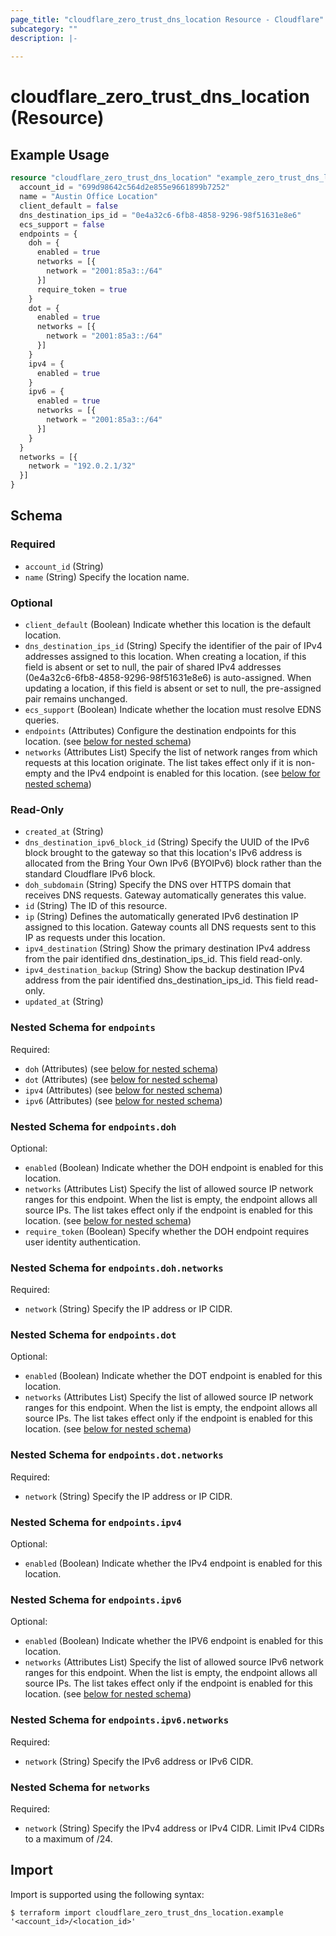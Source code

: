 ```yaml
---
page_title: "cloudflare_zero_trust_dns_location Resource - Cloudflare"
subcategory: ""
description: |-
  
---
```


# cloudflare_zero_trust_dns_location (Resource)



## Example Usage

```terraform
resource "cloudflare_zero_trust_dns_location" "example_zero_trust_dns_location" {
  account_id = "699d98642c564d2e855e9661899b7252"
  name = "Austin Office Location"
  client_default = false
  dns_destination_ips_id = "0e4a32c6-6fb8-4858-9296-98f51631e8e6"
  ecs_support = false
  endpoints = {
    doh = {
      enabled = true
      networks = [{
        network = "2001:85a3::/64"
      }]
      require_token = true
    }
    dot = {
      enabled = true
      networks = [{
        network = "2001:85a3::/64"
      }]
    }
    ipv4 = {
      enabled = true
    }
    ipv6 = {
      enabled = true
      networks = [{
        network = "2001:85a3::/64"
      }]
    }
  }
  networks = [{
    network = "192.0.2.1/32"
  }]
}
```

<!-- schema generated by tfplugindocs -->
## Schema

### Required

- `account_id` (String)
- `name` (String) Specify the location name.

### Optional

- `client_default` (Boolean) Indicate whether this location is the default location.
- `dns_destination_ips_id` (String) Specify the identifier of the pair of IPv4 addresses assigned to this location. When creating a location, if this field is absent or set to null, the pair of shared IPv4 addresses (0e4a32c6-6fb8-4858-9296-98f51631e8e6) is auto-assigned. When updating a location, if this field is absent or set to null, the pre-assigned pair remains unchanged.
- `ecs_support` (Boolean) Indicate whether the location must resolve EDNS queries.
- `endpoints` (Attributes) Configure the destination endpoints for this location. (see [below for nested schema](#nestedatt--endpoints))
- `networks` (Attributes List) Specify the list of network ranges from which requests at this location originate. The list takes effect only if it is non-empty and the IPv4 endpoint is enabled for this location. (see [below for nested schema](#nestedatt--networks))

### Read-Only

- `created_at` (String)
- `dns_destination_ipv6_block_id` (String) Specify the UUID of the IPv6 block brought to the gateway so that this location's IPv6 address is allocated from the Bring Your Own IPv6 (BYOIPv6) block rather than the standard Cloudflare IPv6 block.
- `doh_subdomain` (String) Specify the DNS over HTTPS domain that receives DNS requests. Gateway automatically generates this value.
- `id` (String) The ID of this resource.
- `ip` (String) Defines the automatically generated IPv6 destination IP assigned to this location. Gateway counts all DNS requests sent to this IP as requests under this location.
- `ipv4_destination` (String) Show the primary destination IPv4 address from the pair identified dns_destination_ips_id. This field read-only.
- `ipv4_destination_backup` (String) Show the backup destination IPv4 address from the pair identified dns_destination_ips_id. This field read-only.
- `updated_at` (String)

<a id="nestedatt--endpoints"></a>
### Nested Schema for `endpoints`

Required:

- `doh` (Attributes) (see [below for nested schema](#nestedatt--endpoints--doh))
- `dot` (Attributes) (see [below for nested schema](#nestedatt--endpoints--dot))
- `ipv4` (Attributes) (see [below for nested schema](#nestedatt--endpoints--ipv4))
- `ipv6` (Attributes) (see [below for nested schema](#nestedatt--endpoints--ipv6))

<a id="nestedatt--endpoints--doh"></a>
### Nested Schema for `endpoints.doh`

Optional:

- `enabled` (Boolean) Indicate whether the DOH endpoint is enabled for this location.
- `networks` (Attributes List) Specify the list of allowed source IP network ranges for this endpoint. When the list is empty, the endpoint allows all source IPs. The list takes effect only if the endpoint is enabled for this location. (see [below for nested schema](#nestedatt--endpoints--doh--networks))
- `require_token` (Boolean) Specify whether the DOH endpoint requires user identity authentication.

<a id="nestedatt--endpoints--doh--networks"></a>
### Nested Schema for `endpoints.doh.networks`

Required:

- `network` (String) Specify the IP address or IP CIDR.



<a id="nestedatt--endpoints--dot"></a>
### Nested Schema for `endpoints.dot`

Optional:

- `enabled` (Boolean) Indicate whether the DOT endpoint is enabled for this location.
- `networks` (Attributes List) Specify the list of allowed source IP network ranges for this endpoint. When the list is empty, the endpoint allows all source IPs. The list takes effect only if the endpoint is enabled for this location. (see [below for nested schema](#nestedatt--endpoints--dot--networks))

<a id="nestedatt--endpoints--dot--networks"></a>
### Nested Schema for `endpoints.dot.networks`

Required:

- `network` (String) Specify the IP address or IP CIDR.



<a id="nestedatt--endpoints--ipv4"></a>
### Nested Schema for `endpoints.ipv4`

Optional:

- `enabled` (Boolean) Indicate whether the IPv4 endpoint is enabled for this location.


<a id="nestedatt--endpoints--ipv6"></a>
### Nested Schema for `endpoints.ipv6`

Optional:

- `enabled` (Boolean) Indicate whether the IPV6 endpoint is enabled for this location.
- `networks` (Attributes List) Specify the list of allowed source IPv6 network ranges for this endpoint. When the list is empty, the endpoint allows all source IPs. The list takes effect only if the endpoint is enabled for this location. (see [below for nested schema](#nestedatt--endpoints--ipv6--networks))

<a id="nestedatt--endpoints--ipv6--networks"></a>
### Nested Schema for `endpoints.ipv6.networks`

Required:

- `network` (String) Specify the IPv6 address or IPv6 CIDR.




<a id="nestedatt--networks"></a>
### Nested Schema for `networks`

Required:

- `network` (String) Specify the IPv4 address or IPv4 CIDR. Limit IPv4 CIDRs to a maximum of /24.

## Import

Import is supported using the following syntax:

```shell
$ terraform import cloudflare_zero_trust_dns_location.example '<account_id>/<location_id>'
```
